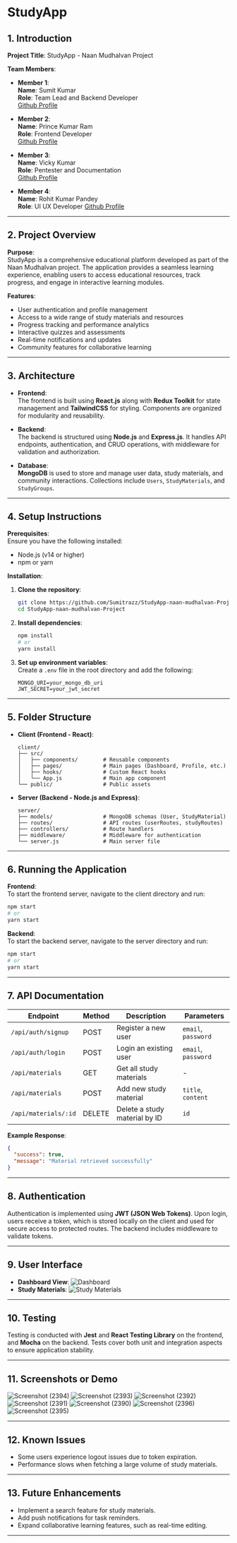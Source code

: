 # StudyApp


## 1. Introduction


**Project Title**: StudyApp - Naan Mudhalvan Project


**Team Members**:
- **Member 1**:  
  **Name**: Sumit Kumar  
  **Role**: Team Lead and Backend Developer  
  [Github Profile](https://github.com/Sumitrazz)


- **Member 2**:  
  **Name**: Prince Kumar Ram  
  **Role**: Frontend Developer  
  [Github Profile](https://github.com/princekumarram)


- **Member 3**:  
  **Name**: Vicky Kumar  
  **Role**: Pentester and Documentation  
  [Github Profile](https://github.com/pwnb0y)


- **Member 4**:  
  **Name**: Rohit Kumar Pandey  
  **Role**: UI UX Developer
[Github Profile](https://github.com/rohitkumar-pandey)


---


## 2. Project Overview


**Purpose**:  
StudyApp is a comprehensive educational platform developed as part of the Naan Mudhalvan project. The application provides a seamless learning experience, enabling users to access educational resources, track progress, and engage in interactive learning modules.


**Features**:
- User authentication and profile management
- Access to a wide range of study materials and resources
- Progress tracking and performance analytics
- Interactive quizzes and assessments
- Real-time notifications and updates
- Community features for collaborative learning


---


## 3. Architecture


- **Frontend**:  
  The frontend is built using **React.js** along with **Redux Toolkit** for state management and **TailwindCSS** for styling. Components are organized for modularity and reusability.


- **Backend**:  
  The backend is structured using **Node.js** and **Express.js**. It handles API endpoints, authentication, and CRUD operations, with middleware for validation and authorization.


- **Database**:  
  **MongoDB** is used to store and manage user data, study materials, and community interactions. Collections include `Users`, `StudyMaterials`, and `StudyGroups`.


---


## 4. Setup Instructions


**Prerequisites**:  
Ensure you have the following installed:
- Node.js (v14 or higher)
- npm or yarn


**Installation**:
1. **Clone the repository**:
   ```bash
   git clone https://github.com/Sumitrazz/StudyApp-naan-mudhalvan-Project.git
   cd StudyApp-naan-mudhalvan-Project
   ```


2. **Install dependencies**:
   ```bash
   npm install
   # or
   yarn install
   ```


3. **Set up environment variables**:  
   Create a `.env` file in the root directory and add the following:
   ```plaintext
   MONGO_URI=your_mongo_db_uri
   JWT_SECRET=your_jwt_secret
   ```


---


## 5. Folder Structure


- **Client (Frontend - React)**:
  ```
  client/
  ├── src/
  │   ├── components/        # Reusable components
  │   ├── pages/             # Main pages (Dashboard, Profile, etc.)
  │   ├── hooks/             # Custom React hooks
  │   └── App.js             # Main app component
  └── public/                # Public assets
  ```


- **Server (Backend - Node.js and Express)**:
  ```
  server/
  ├── models/                # MongoDB schemas (User, StudyMaterial)
  ├── routes/                # API routes (userRoutes, studyRoutes)
  ├── controllers/           # Route handlers
  ├── middleware/            # Middleware for authentication
  └── server.js              # Main server file
  ```


---


## 6. Running the Application


**Frontend**:  
To start the frontend server, navigate to the client directory and run:
```bash
npm start
# or
yarn start
```


**Backend**:  
To start the backend server, navigate to the server directory and run:
```bash
npm start
# or
yarn start
```


---


## 7. API Documentation


| Endpoint                | Method | Description                        | Parameters                |
|-------------------------|--------|------------------------------------|---------------------------|
| `/api/auth/signup`      | POST   | Register a new user               | `email`, `password`       |
| `/api/auth/login`       | POST   | Login an existing user            | `email`, `password`       |
| `/api/materials`        | GET    | Get all study materials           | -                         |
| `/api/materials`        | POST   | Add new study material            | `title`, `content`        |
| `/api/materials/:id`    | DELETE | Delete a study material by ID     | `id`                      |


**Example Response**:
```json
{
  "success": true,
  "message": "Material retrieved successfully"
}
```


---


## 8. Authentication


Authentication is implemented using **JWT (JSON Web Tokens)**. Upon login, users receive a token, which is stored locally on the client and used for secure access to protected routes. The backend includes middleware to validate tokens.


---


## 9. User Interface


<!-- Add screenshots or GIFs here, e.g.: -->
- **Dashboard View**: ![Dashboard](./screenshots/dashboard.png)
- **Study Materials**: ![Study Materials](./screenshots/study_materials.png)


---


## 10. Testing


Testing is conducted with **Jest** and **React Testing Library** on the frontend, and **Mocha** on the backend. Tests cover both unit and integration aspects to ensure application stability.


---


## 11. Screenshots or Demo

![Screenshot (2394)](https://github.com/user-attachments/assets/e656535f-e230-461d-b31d-cc49cd775241)
![Screenshot (2393)](https://github.com/user-attachments/assets/195fb973-4b19-45d8-bd92-04f9a7977bb0)
![Screenshot (2392)](https://github.com/user-attachments/assets/720168b2-8e30-413e-9d0e-78b66f6d425c)
![Screenshot (2391)](https://github.com/user-attachments/assets/d85e3a85-3922-44b5-8a6e-a021f801ca2a)
![Screenshot (2390)](https://github.com/user-attachments/assets/038d4a64-3cf9-46cf-9a06-f37ae963519a)
![Screenshot (2396)](https://github.com/user-attachments/assets/ecd0dfa8-3e1e-4b9c-803f-2ae862f0b6ad)
![Screenshot (2395)](https://github.com/user-attachments/assets/e50697cf-16e0-45c8-8d2a-862d5c84e25b)




---


## 12. Known Issues


- Some users experience logout issues due to token expiration.
- Performance slows when fetching a large volume of study materials.


---


## 13. Future Enhancements


- Implement a search feature for study materials.
- Add push notifications for task reminders.
- Expand collaborative learning features, such as real-time editing.


--- 

